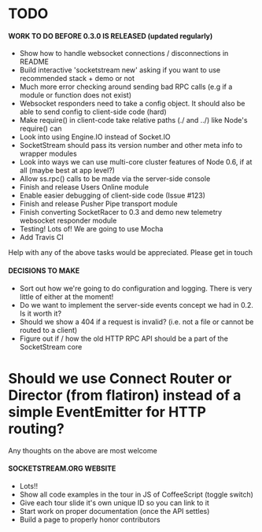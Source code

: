 TODO
====

#### WORK TO DO BEFORE 0.3.0 IS RELEASED (updated regularly)

* Show how to handle websocket connections / disconnections in README
* Build interactive 'socketstream new' asking if you want to use recommended stack + demo or not
* Much more error checking around sending bad RPC calls (e.g if a module or function does not exist)
* Websocket responders need to take a config object. It should also be able to send config to client-side code (hard)
* Make require() in client-code take relative paths (./ and ../) like Node's require() can
* Look into using Engine.IO instead of Socket.IO
* SocketStream should pass its version number and other meta info to wrapper modules
* Look into ways we can use multi-core cluster features of Node 0.6, if at all (maybe best at app level?)
* Allow ss.rpc() calls to be made via the server-side console
* Finish and release Users Online module
* Enable easier debugging of client-side code (Issue #123)
* Finish and release Pusher Pipe transport module
* Finish converting SocketRacer to 0.3 and demo new telemetry websocket responder module
* Testing! Lots of! We are going to use Mocha
* Add Travis CI

Help with any of the above tasks would be appreciated. Please get in touch


#### DECISIONS TO MAKE

* Sort out how we're going to do configuration and logging. There is very little of either at the moment!
* Do we want to implement the server-side events concept we had in 0.2. Is it worth it?
* Should we show a 404 if a request is invalid? (i.e. not a file or cannot be routed to a client)
* Figure out if / how the old HTTP RPC API should be a part of the SocketStream core
# Should we use Connect Router or Director (from flatiron) instead of a simple EventEmitter for HTTP routing?

Any thoughts on the above are most welcome


#### SOCKETSTREAM.ORG WEBSITE

* Lots!!
* Show all code examples in the tour in JS of CoffeeScript (toggle switch)
* Give each tour slide it's own unique ID so you can link to it
* Start work on proper documentation (once the API settles)
* Build a page to properly honor contributors